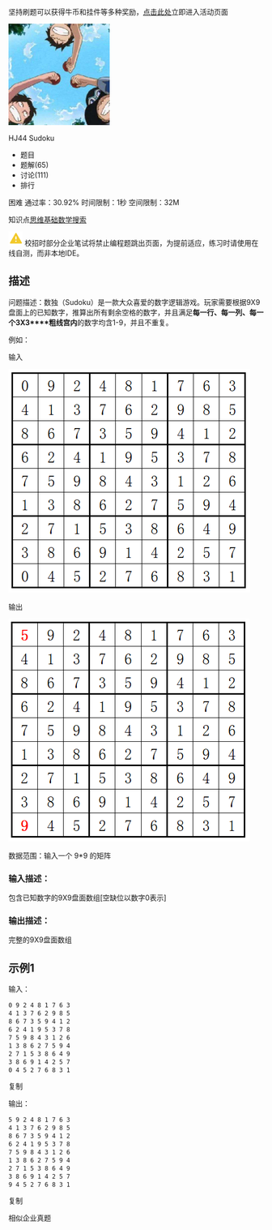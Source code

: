坚持刷题可以获得牛币和挂件等多种奖励，[点击此处](https://www.nowcoder.com/activity/coding-2021/index/5)立即进入活动页面

[![img](MarkDownImages/HJ44.assets/resize,m_mfit,h_200,w_200.png)](https://www.nowcoder.com/profile/2127843)

HJ44 Sudoku







- 题目
- 题解(65)
- 讨论(111)
- 排行

困难 通过率：30.92% 时间限制：1秒 空间限制：32M

知识点[思维](https://www.nowcoder.com/exam/oj/ta?tpId=37?tag=5048)[基础数学](https://www.nowcoder.com/exam/oj/ta?tpId=37?tag=5050)[搜索](https://www.nowcoder.com/exam/oj/ta?tpId=37?tag=3381)

![warning](MarkDownImages/HJ44.assets/warning.png) 校招时部分企业笔试将禁止编程题跳出页面，为提前适应，练习时请使用在线自测，而非本地IDE。

## 描述

问题描述：数独（Sudoku）是一款大众喜爱的数字逻辑游戏。玩家需要根据9X9盘面上的已知数字，推算出所有剩余空格的数字，并且满足**每一行、每一列、每一个3X3****粗线宫内**的数字均含1-9，并且不重复。

例如：

输入

![img](MarkDownImages/HJ44.assets/E29A36714F128D3B9B3E2DA1D8D357D7.png)

输出

![img](MarkDownImages/HJ44.assets/9D09933CEBE1C910F3FC7B5638CDC516.png)

数据范围：输入一个 9*9 的矩阵

### 输入描述：

包含已知数字的9X9盘面数组[空缺位以数字0表示]

### 输出描述：

完整的9X9盘面数组

## 示例1

输入：

```
0 9 2 4 8 1 7 6 3
4 1 3 7 6 2 9 8 5
8 6 7 3 5 9 4 1 2
6 2 4 1 9 5 3 7 8
7 5 9 8 4 3 1 2 6
1 3 8 6 2 7 5 9 4
2 7 1 5 3 8 6 4 9
3 8 6 9 1 4 2 5 7
0 4 5 2 7 6 8 3 1
```

复制

输出：

```
5 9 2 4 8 1 7 6 3
4 1 3 7 6 2 9 8 5
8 6 7 3 5 9 4 1 2
6 2 4 1 9 5 3 7 8
7 5 9 8 4 3 1 2 6
1 3 8 6 2 7 5 9 4
2 7 1 5 3 8 6 4 9
3 8 6 9 1 4 2 5 7
9 4 5 2 7 6 8 3 1
```

复制

相似企业真题